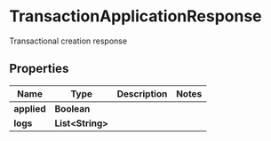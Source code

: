 

# TransactionApplicationResponse

Transactional creation response

## Properties

| Name | Type | Description | Notes |
|------------ | ------------- | ------------- | -------------|
|**applied** | **Boolean** |  |  |
|**logs** | **List&lt;String&gt;** |  |  |



